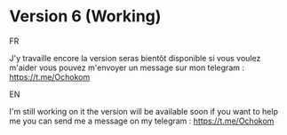 # Version 6 (Working)

FR

J'y travaille encore la version seras bientôt disponible si vous voulez m'aider vous pouvez m'envoyer un message sur mon telegram : https://t.me/Ochokom

EN

I'm still working on it the version will be available soon if you want to help me you can send me a message on my telegram : https://t.me/Ochokom

